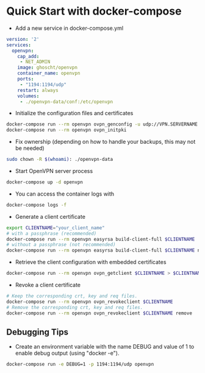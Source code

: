# Quick Start with docker-compose

-   Add a new service in docker-compose.yml

```yaml
version: '2'
services:
  openvpn:
    cap_add:
     - NET_ADMIN
    image: ghoscht/openvpn
    container_name: openvpn
    ports:
     - "1194:1194/udp"
    restart: always
    volumes:
     - ./openvpn-data/conf:/etc/openvpn
```

-   Initialize the configuration files and certificates

```bash
docker-compose run --rm openvpn ovpn_genconfig -u udp://VPN.SERVERNAME.COM
docker-compose run --rm openvpn ovpn_initpki
```

-   Fix ownership (depending on how to handle your backups, this may not be needed)

```bash
sudo chown -R $(whoami): ./openvpn-data
```

-   Start OpenVPN server process

```bash
docker-compose up -d openvpn
```

-   You can access the container logs with

```bash
docker-compose logs -f
```

-   Generate a client certificate

```bash
export CLIENTNAME="your_client_name"
# with a passphrase (recommended)
docker-compose run --rm openvpn easyrsa build-client-full $CLIENTNAME
# without a passphrase (not recommended)
docker-compose run --rm openvpn easyrsa build-client-full $CLIENTNAME nopass
```

-   Retrieve the client configuration with embedded certificates

```bash
docker-compose run --rm openvpn ovpn_getclient $CLIENTNAME > $CLIENTNAME.ovpn
```

-   Revoke a client certificate

```bash
# Keep the corresponding crt, key and req files.
docker-compose run --rm openvpn ovpn_revokeclient $CLIENTNAME
# Remove the corresponding crt, key and req files.
docker-compose run --rm openvpn ovpn_revokeclient $CLIENTNAME remove
```

## Debugging Tips

-   Create an environment variable with the name DEBUG and value of 1 to enable debug output (using "docker -e").

```bash
docker-compose run -e DEBUG=1 -p 1194:1194/udp openvpn
```
